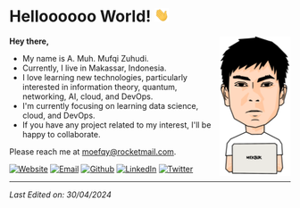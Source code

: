 <!-- Define heading -->
<h1>Helloooooo World! <img src="assets/img/hi.gif" alt="Hi" height="25" width="auto"></h1>

<!-- Define content -->
<img src="assets/img/profile.png" alt="A. Muh. Mufqi Zuhudi" height="250" width="auto" align="right">
<p><b>Hey there,</b></p>
<p><ul>
    <li> My name is A. Muh. Mufqi Zuhudi.</li>
    <li> Currently, I live in Makassar, Indonesia.</li>
    <li> I love learning new technologies, particularly interested in information theory, quantum, networking, AI, cloud, and DevOps.</li>
    <li> I'm currently focusing on learning data science, cloud, and DevOps.</li>
    <li> If you have any project related to my interest, I'll be happy to collaborate.</li>
</ul></p>

<p> Please reach me at <a href="mailto:moefqy@rocketmail.com">moefqy@rocketmail.com</a>.</p>
<p align="left">
    <a href="https://moefqy.student.telkomuniversity.ac.id"><img src="https://img.shields.io/badge/-Website-21759B?logo=wordpress&logoColor=white&style=flat-square" alt="Website"></a>
    <a href="mailto:moefqy@rocketmail.com"><img src="https://img.shields.io/badge/-Email-D44638?logo=gmail&logoColor=white&style=flat-square" alt="Email"></a>
    <a href="https://github.com/moefqy"><img src="https://img.shields.io/github/followers/moefqy.svg?label=Github&logo=github&logoColor=white&style=flat-square" alt="Github"></a>
    <a href="https://linkedin.com/in/mufqy"><img src="https://img.shields.io/badge/-LinkedIn-0077B5?logo=linkedin&logoColor=white&style=flat-square" alt="LinkedIn"></a>
    <a href="https://twitter.com/moefqy"><img src="https://img.shields.io/badge/-Twitter-000000?logo=twitter&logoColor=white&style=flat-square" alt="Twitter"></a>
</p>

<!-- Define footer -->
<hr><i> Last Edited on: 30/04/2024 </i></hr>